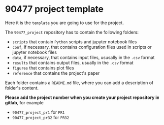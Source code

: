 # 90477 project template

Here it is the `template` you are going to use for the project.

The `90477_project` repository has to contain the following folders:
* `scripts` that contain `Python` scripts and jupyter notebook files
* `conf`, if necessary, that contains configuration files used in scripts or jupyter notebook files
* `data`, if necessary, that contains input files, ususally in the `.csv` format
* `results` that contains output files, usually in the `.csv` format 
* `figures` that contains plot files
* `reference` that contains the project's paper

Each folder contains a `README.md` file, where you can add a description of folder's content.

**Please add the project number when you create your project repository in gitlab**, for example

* `90477_project_pr1` for `PR1`
* `90477_project_pr32` for `PR32`

